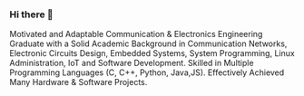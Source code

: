 ### Hi there 👋

<!--
**MohamedOsamaa2025/MohamedOsamaa2025** is a ✨ _special_ ✨ repository because its `README.md` (this file) appears on your GitHub profile.

Here are some ideas to get you started:

- 🔭 I’m currently working on ...
- 🌱 I’m currently learning ...
- 👯 I’m looking to collaborate on ...
- 🤔 I’m looking for help with ...
- 💬 Ask me about ...
- 📫 How to reach me: ...
- 😄 Pronouns: ...
- ⚡ Fun fact: ...
-->
Motivated and Adaptable Communication & Electronics Engineering Graduate 
with a Solid Academic Background in Communication Networks, Electronic 
Circuits Design, Embedded Systems, System Programming, Linux 
Administration, IoT and Software Development. Skilled in Multiple 
Programming Languages (C, C++, Python, Java,JS). Effectively Achieved Many 
Hardware & Software Projects.

